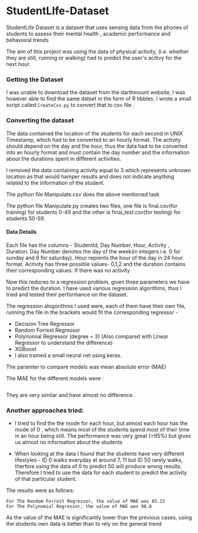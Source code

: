 # StudentLIfe-Dataset

StudentLife Dataset is a dataset that uses sensing data from the phones of students to assess their mental health , academic performance and behavioral trends

The aim of this project was using the data of physical activity, (i.e. whether they are still, running or walking) had to predict the user's acitivy for the next hour. 

### Getting the Dataset

I was unable to download the dataset from the darthmount website, I was however able to find the same datset in the form of R tibbles. I wrote a small script called `CreateCsv.py` to convert that to csv file .

### Converting the dataset

The data contained the location of the students for each second in UNIX Timestamp, which had to be converted to an hourly format. The activity should depend on the day and the hour, thus the data had to be converted into an hourly format and must contain the day number and the information about the durations spent in different activities.

I removed the data containing activity equal to 3 which represents unknown location as that would hamper results and does not indicate anything related to the information of the student.

The python file Manipulate.csv does the above mentioned task

The python file Manipulate.py creates two files, one file is final.csv(for training) for students 0-49 and the other is final_test.csv(for testing) for students 50-59. 

#### Data Details

Each file has the columns - StudentId, Day Number, Hour, Activity , Duration. Day Number denotes the day of the week(in integers i.e. 0 for sunday and 6 for saturday). Hour reprents the hour of the day in 24 hour format. Acitvity has three possible values- 0,1,2 and the duration contains their corresponding values. If there was no activity 

Now this reduces to a regression problem, given three parameters we have to predict the duration. I have used various regression algorithms, thus I tried and tested their performance on the dataset.

The regression alogorithms I used were, each of them have their own file, running the file in the brackets would fit the corresponding regressor - 
* Decision Tree Regressor
* Random Forrest Regressor
* Polynomial Regressor (degree = 3) (Also compared with Linear Regressor to understand the difference)
* XGBoost
* I also trained a small neural net using keras.

The paramter to compare models was mean absolute error (MAE)

The MAE for the different models were :
`````
`````
They are very similar and have almost no difference.

### Another approaches tried:

* I tried to find the the mode for each hour, but almost each hour has the mode of 0 , which means most of the students spend most of their time in an hour being still. The performance was very great (>95%) but gives us almost no information about the students

* When looking at the data I found that the students have very different lifestyles - ID 0 walks everyday at around 7, 11 but ID 50 rarely walks, therfore using the data of 0 to predict 50 will produce wrong results. Therefore I tried to use the data for each student to predict the activity of that particular student.

The results were as follows:
```
For The Random Forrest Regressor, the value of MAE was 85.13 
For The Polynomial Regressor, the value of MAE was 98.8
```
As the value of the MAE is significantly lower than the previous cases, using the students own data is better than to rely on the general trend
